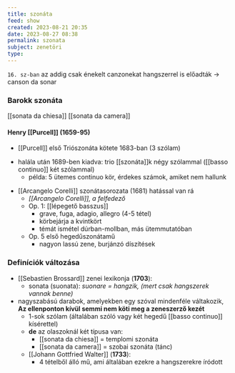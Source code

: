 ```yaml
---
title: szonáta
feed: show
created: 2023-08-21 20:35
date: 2023-08-27 08:38
permalink: szonata
subject: zenetöri
type: 
---
```


`16. sz-ban` az addig csak énekelt canzonekat hangszerrel is előadták -> canson da sonar

### Barokk szonáta

[[sonata da chiesa]]
[[sonata da camera]]

#### Henry [[Purcell]] (1659-95)
* [[Purcell]] első Triószonáta kötete 1683-ban (3 szólam)
- halála után 1689-ben kiadva: trio [[szonáta]]k négy szólammal ([[basso continuo]] két szólammal)
	* példa: 5 ütemes continuo kör, érdekes számok, amiket nem hallunk
* [[Arcangelo Corelli]] szonátasorozata (1681) hatással van rá 
	* *[[Arcangelo Corelli]], a felfedező*
	* Op. 1: [[lépegető basszus]]
		* grave, fuga, adagio, allegro (4-5 tétel)
		* körbejárja a kvintkört
		* témát ismétel dúrban-mollban, más ütemmutatóban
	- Op. 5 első hegedűszonátamű
		- nagyon lassú zene, burjánzó díszítések
	
### Definíciók változása

- [[Sebastien Brossard]] zenei lexikonja (**1703**):
	- sonata (suonata): *suonare = hangzik, (mert csak hangszerek vannak benne)*
- nagyszabású darabok, amelyekben egy szóval mindenféle váltakozik, **Az ellenponton kívül semmi nem köti meg a zeneszerző kezét**
	- 1-sok szólam (általában szóló vagy két hegedű [[basso continuo]] kísérettel)
	- **de** az olaszoknál két típusa van:
		- [[sonata da chiesa]] = templomi szonáta
		- [[sonata da camera]] = szobai szonáta (tánc)
	* [[Johann Gottfried Walter]] (**1733**):
		- 4 tételből álló mű, ami általában ezekre a hangszerekre íródott

